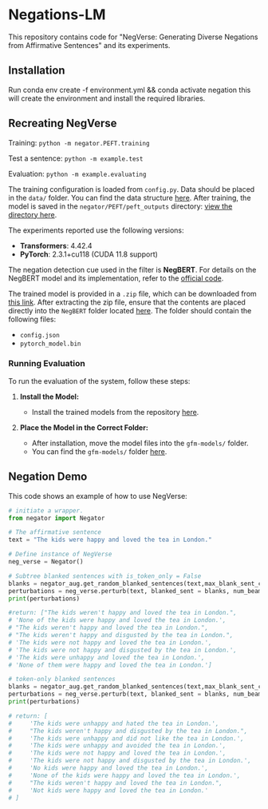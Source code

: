 # Negations-LM

This repository contains code for "NegVerse: Generating Diverse Negations from Affirmative Sentences" and its experiments. 

## Installation 
Run conda env create -f environment.yml && conda activate negation this will create the environment and install the required libraries. 

## Recreating NegVerse
Training: `python -m negator.PEFT.training`

Test a sentence: `python -m example.test`

Evaluation: `python -m example.evaluating`

The training configuration is loaded from `config.py`. Data should be placed in the `data/` folder. You can find the data structure [here](https://github.com/DarianRodriguez/Negations-LM/tree/main/negator/data). After training, the model is saved in the `negator/PEFT/peft_outputs` directory: [view the directory here](https://github.com/DarianRodriguez/Negations-LM/tree/main/negator/PEFT/peft_outputs).


The experiments reported use the following versions:

- **Transformers**: 4.42.4
- **PyTorch**: 2.3.1+cu118 (CUDA 11.8 support) 

The negation detection cue used in the filter is **NegBERT**. For details on the NegBERT model and its implementation, refer to the [official code](https://github.com/adityak6798/Transformers-For-Negation-and-Speculation).

The trained model is provided in a `.zip` file, which can be downloaded from [this link](https://drive.google.com/file/d/1gmvAvaBC9ozqQdIBF1MOMLXdU3ljJrI_/view?usp=drive_link). After extracting the zip file, ensure that the contents are placed directly into the `NegBERT` folder located [here](https://github.com/DarianRodriguez/Negations-LM/tree/main/negator/selectors/NegBERT). The folder should contain the following files:

- `config.json`
- `pytorch_model.bin`

### Running Evaluation

To run the evaluation of the system, follow these steps:

1. **Install the Model:**
   - Install the trained models from the repository [here](https://github.com/kokeman/SOME).

2. **Place the Model in the Correct Folder:**
   - After installation, move the model files into the `gfm-models/` folder.
   - You can find the `gfm-models/` folder [here](https://github.com/DarianRodriguez/Negations-LM/tree/main/negator/Evaluation/gfm-models).

## Negation Demo
This code shows an example of how to use NegVerse:

```py
# initiate a wrapper.
from negator import Negator

# The affirmative sentence
text = "The kids were happy and loved the tea in London."

# Define instance of NegVerse
neg_verse = Negator()

# Subtree blanked sentences with is_token_only = False
blanks = negator_aug.get_random_blanked_sentences(text,max_blank_sent_count=6, max_blank_block = 2,is_token_only = False)
perturbations = neg_verse.perturb(text, blanked_sent = blanks, num_beams=5)
print(perturbations)

#return: ["The kids weren't happy and loved the tea in London.",
# 'None of the kids were happy and loved the tea in London.',
# "The kids weren't happy and loved the tea in London.",
# "The kids weren't happy and disgusted by the tea in London.",
# 'The kids were not happy and loved the tea in London.',
# 'The kids were not happy and disgusted by the tea in London.',
# 'The kids were unhappy and loved the tea in London.',
# 'None of them were happy and loved the tea in London.']

# token-only blanked sentences
blanks = negator_aug.get_random_blanked_sentences(text,max_blank_sent_count=6, max_blank_block = 2,is_token_only = True)
perturbations = neg_verse.perturb(text, blanked_sent = blanks, num_beams=5)
print(perturbations)

# return: [
#     'The kids were unhappy and hated the tea in London.',
#     "The kids weren't happy and disgusted by the tea in London.",
#     'The kids were unhappy and did not like the tea in London.',
#     'The kids were unhappy and avoided the tea in London.',
#     'The kids were not happy and loved the tea in London.',
#     'The kids were not happy and disgusted by the tea in London.',
#     'No kids were happy and loved the tea in London.',
#     'None of the kids were happy and loved the tea in London.',
#     "The kids weren't happy and loved the tea in London.",
#     'Not kids were happy and loved the tea in London.'
# ]

```